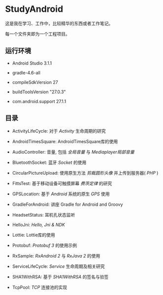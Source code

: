 # StudyAndroid

这是我在学习、工作中，比较精华的东西或者工作笔记。

每一个文件夹即为一个工程项目。

## 运行环境

* Android Studio 3.1.1

* gradle-4.6-all

* compileSdkVersion 27

* buildToolsVersion "27.0.3"

* com.android.support 27.1.1

## 目录

* ActivityLifeCycle: 对于 *Activity* 生命周期的研究

* AndroidTimesSquare: AndroidTimesSquare库的使用

* AudioController: 音量, 包括 *全局音量* 与 *Mediaplayer局部音量*

* BluetoothSocket: 蓝牙 *Socket* 的使用

* CircularPictureUpload: 使用原生方法 *剪裁圆形头像* 并上传到服务器( *PHP* )

* FittsTest: 基于移动设备可触摸屏幕 *费茨定律* 的研究

* GPSLocation: 基于 *Android* 系统的原生 *GPS* 使用

* GradleForAndroid: 讲座 Gradle for Android and Groovy

* HeadsetStatus: 耳机孔状态监听

* HelloJni: *Hello, Jni & NDK*

* Lottie: Lottie库的使用

* Protobuf: *Protobuf 3* 的使用示例

* RxSample: *RxAndroid 2* 与 *RxJava 2* 的使用

* ServiceLifeCycle: *Service* 生命周期及相关研究

* SHA1WithRSA: 基于 *SHA1WithRSA* 的签名与验签

* TcpPool: *TCP* 连接池的实现
